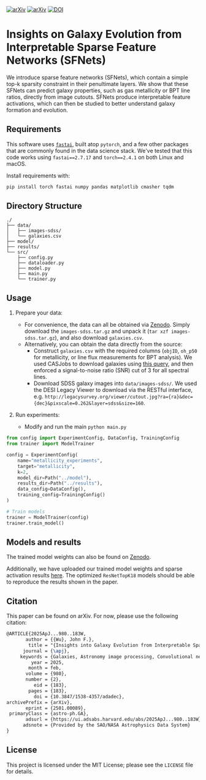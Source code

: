 [![arXiv](https://img.shields.io/badge/ApJ-980,_183-ffa600.svg)](https://iopscience.iop.org/article/10.3847/1538-4357/adadec)
[![arXiv](https://img.shields.io/badge/arXiv-2501.00089-b31b1b.svg)](https://arxiv.org/abs/2501.00089)
[![DOI](https://zenodo.org/badge/DOI/10.5281/zenodo.14712542.svg)](https://doi.org/10.5281/zenodo.14712542)


# Insights on Galaxy Evolution from Interpretable Sparse Feature Networks (SFNets)

We introduce sparse feature networks (SFNets), which contain a simple top-k sparsity constraint in their penultimate layers. We show that these SFNets can predict galaxy properties, such as gas metallicity or BPT line ratios, directly from image cutouts. SFNets produce interpretable feature activations, which can then be studied to better understand galaxy formation and evolution.

## Requirements

This software uses [`fastai`](https://github.com/fastai/fastai), built atop `pytorch`, and a few other packages that are commonly found in the data science stack. We've tested that this code works using `fastai==2.7.17` and `torch==2.4.1` on both Linux and macOS.

Install requirements with:
```bash
pip install torch fastai numpy pandas matplotlib cmasher tqdm
```

## Directory Structure

```
./
├── data/
│   ├── images-sdss/
│   └── galaxies.csv
├── model/
├── results/
└── src/
    ├── config.py          
    ├── dataloader.py     
    ├── model.py         
    ├── main.py             
    └── trainer.py         
```

## Usage

1. Prepare your data:
   - For convenience, the data can all be obtained via [Zenodo](https://zenodo.org/records/14712542). Simply download the `images-sdss.tar.gz` and unpack it (`tar xzf images-sdss.tar.gz`), and also download `galaxies.csv`.
   - Alternatively, you can obtain the data directly from the source:
       - Construct `galaxies.csv` with the required columns (`objID`, `oh_p50` for metallicity, or line flux measurements for BPT analysis). We used CASJobs to download galaxies using [this query](https://github.com/cherryquinnlg/agn-convnets/blob/main/data/AGN_K03.sql), and then enforced a signal-to-noise ratio (SNR) cut of 3 for all spectral lines.
       - Download SDSS galaxy images into `data/images-sdss/`. We used the DESI Legacy Viewer to download via the RESTful interface, e.g. `http://legacysurvey.org/viewer/cutout.jpg?ra={ra}&dec={dec}&pixscale=0.262&layer=sdss&size=160`.
   
2. Run experiments: 
   - Modify and run the main `python main.py`
```python
from config import ExperimentConfig, DataConfig, TrainingConfig
from trainer import ModelTrainer

config = ExperimentConfig(
    name="metallicity_experiments",
    target="metallicity",
    k=2,
    model_dir=Path("../model"),
    results_dir=Path("../results"),
    data_config=DataConfig(),
    training_config=TrainingConfig()
)

# Train models
trainer = ModelTrainer(config)
trainer.train_model()
```

## Models and results

The trained model weights can also be found on [Zenodo](https://zenodo.org/records/14712542).

Additionally, we have uploaded our trained model weights and sparse activation results [here](https://www.dropbox.com/scl/fo/8v0wd2r97251c4gb69iax/AAaRdE7QPFSgFOuOtsnGEEE?rlkey=14jj9mt6evtdgcqsx8ogccim9&st=zctk6mzo&dl=0). The optimized `ResNetTopK18` models should be able to reproduce the results shown in the paper.

## Citation

This paper can be found on arXiv. For now, please use the following citation:

```latex
@ARTICLE{2025ApJ...980..183W,
       author = {{Wu}, John F.},
        title = "{Insights into Galaxy Evolution from Interpretable Sparse Feature Networks}",
      journal = {\apj},
     keywords = {Galaxies, Astronomy image processing, Convolutional neural networks, 573, 2306, 1938, Astrophysics - Astrophysics of Galaxies, Computer Science - Machine Learning},
         year = 2025,
        month = feb,
       volume = {980},
       number = {2},
          eid = {183},
        pages = {183},
          doi = {10.3847/1538-4357/adadec},
archivePrefix = {arXiv},
       eprint = {2501.00089},
 primaryClass = {astro-ph.GA},
       adsurl = {https://ui.adsabs.harvard.edu/abs/2025ApJ...980..183W},
      adsnote = {Provided by the SAO/NASA Astrophysics Data System}
}
```

## License

This project is licensed under the MIT License; please see the `LICENSE` file for details.
